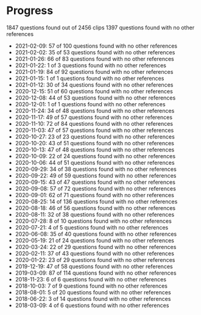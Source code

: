 # Progress
1847 questions found out of 2456 clips
1397 questions found with no other references
* 2021-02-09: 57 of 100 questions found with no other references
* 2021-02-02: 35 of 53 questions found with no other references
* 2021-01-26: 66 of 83 questions found with no other references
* 2021-01-22: 1 of 3 questions found with no other references
* 2021-01-19: 84 of 92 questions found with no other references
* 2021-01-15: 1 of 1 questions found with no other references
* 2021-01-12: 30 of 34 questions found with no other references
* 2020-12-15: 51 of 60 questions found with no other references
* 2020-12-08: 44 of 53 questions found with no other references
* 2020-12-01: 1 of 1 questions found with no other references
* 2020-11-24: 34 of 48 questions found with no other references
* 2020-11-17: 49 of 57 questions found with no other references
* 2020-11-10: 72 of 84 questions found with no other references
* 2020-11-03: 47 of 57 questions found with no other references
* 2020-10-27: 23 of 23 questions found with no other references
* 2020-10-20: 43 of 51 questions found with no other references
* 2020-10-13: 47 of 48 questions found with no other references
* 2020-10-09: 22 of 24 questions found with no other references
* 2020-10-06: 44 of 51 questions found with no other references
* 2020-09-29: 34 of 38 questions found with no other references
* 2020-09-22: 49 of 59 questions found with no other references
* 2020-09-15: 43 of 47 questions found with no other references
* 2020-09-08: 57 of 72 questions found with no other references
* 2020-09-01: 62 of 71 questions found with no other references
* 2020-08-25: 14 of 136 questions found with no other references
* 2020-08-18: 46 of 56 questions found with no other references
* 2020-08-11: 32 of 38 questions found with no other references
* 2020-07-28: 8 of 10 questions found with no other references
* 2020-07-21: 4 of 5 questions found with no other references
* 2020-06-08: 35 of 40 questions found with no other references
* 2020-05-19: 21 of 24 questions found with no other references
* 2020-03-24: 22 of 29 questions found with no other references
* 2020-02-11: 37 of 43 questions found with no other references
* 2020-01-22: 23 of 29 questions found with no other references
* 2019-12-19: 47 of 58 questions found with no other references
* 2019-03-09: 87 of 114 questions found with no other references
* 2018-11-23: 6 of 6 questions found with no other references
* 2018-10-03: 7 of 9 questions found with no other references
* 2018-08-01: 5 of 20 questions found with no other references
* 2018-06-22: 3 of 14 questions found with no other references
* 2018-03-09: 4 of 6 questions found with no other references
